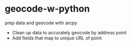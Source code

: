 # geocode-w-python
prep data and geocode with arcpy

- Clean up data to accurately geocode by address point
- Add fields that map to unique URL of point
